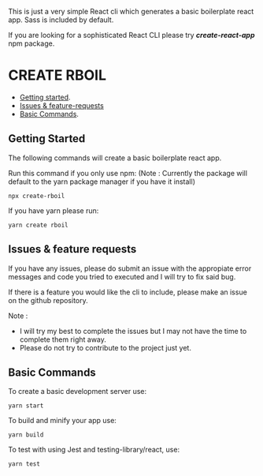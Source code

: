 This is just a very simple React cli which generates a basic boilerplate react app. Sass is included by default.

If you are looking for a sophisticated React CLI please try **_create-react-app_** npm package.

# **CREATE RBOIL**

* [Getting started](#getting-started).
* [Issues & feature-requests](#issues--feature-requests)
* [Basic Commands](#basic-commands).

## **Getting Started**

 The following commands will create a basic boilerplate react app.

 Run this command if you only use npm:
 (Note : Currently the package will default to the yarn package manager if you have it install)

    npx create-rboil
 
 If you have yarn please run:

    yarn create rboil

## **Issues & feature requests**

 If you have any issues, please do submit an issue with the appropiate error messages and code you tried to executed and I will try to fix said bug.

 If there is a feature you would like the cli to include, please make an issue on the github repository.

 Note :
 - I will try my best to complete the issues but I may not have the time to complete them right away.
 - Please do not try to contribute to the project just yet.

## **Basic Commands**

 To create a basic development server use:

    yarn start

 To build and minify your app use:

    yarn build

 To test with using Jest and testing-library/react, use:

    yarn test



